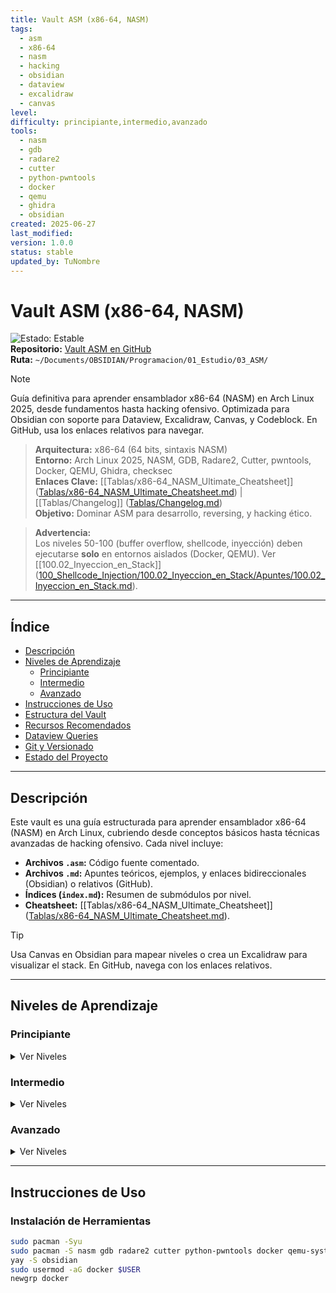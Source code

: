 ```yaml
---
title: Vault ASM (x86-64, NASM)
tags:
  - asm
  - x86-64
  - nasm
  - hacking
  - obsidian
  - dataview
  - excalidraw
  - canvas
level: 
difficulty: principiante,intermedio,avanzado
tools:
  - nasm
  - gdb
  - radare2
  - cutter
  - python-pwntools
  - docker
  - qemu
  - ghidra
  - obsidian
created: 2025-06-27
last_modified: 
version: 1.0.0
status: stable
updated_by: TuNombre
---
```



# Vault ASM (x86-64, NASM)

![Estado: Estable](https://img.shields.io/badge/Estado-Estable-green)  
**Repositorio:** [Vault ASM en GitHub](<URL_DEL_REPOSITORIO>)  
**Ruta:** `~/Documents/OBSIDIAN/Programacion/01_Estudio/03_ASM/`

> [!NOTE]  
> Guía definitiva para aprender ensamblador x86-64 (NASM) en Arch Linux 2025, desde fundamentos hasta hacking ofensivo. Optimizada para Obsidian con soporte para Dataview, Excalidraw, Canvas, y Codeblock. En GitHub, usa los enlaces relativos para navegar.

> **Arquitectura:** x86-64 (64 bits, sintaxis NASM)  
> **Entorno:** Arch Linux 2025, NASM, GDB, Radare2, Cutter, pwntools, Docker, QEMU, Ghidra, checksec  
> **Enlaces Clave:** [[Tablas/x86-64_NASM_Ultimate_Cheatsheet]] ([Tablas/x86-64_NASM_Ultimate_Cheatsheet.md](Tablas/x86-64_NASM_Ultimate_Cheatsheet.md)) | [[Tablas/Changelog]] ([Tablas/Changelog.md](Tablas/Changelog.md))  
> **Objetivo:** Dominar ASM para desarrollo, reversing, y hacking ético.

> **Advertencia:**  
> Los niveles 50-100 (buffer overflow, shellcode, inyección) deben ejecutarse **solo** en entornos aislados (Docker, QEMU). Ver [[100.02_Inyeccion_en_Stack]] ([100_Shellcode_Injection/100.02_Inyeccion_en_Stack/Apuntes/100.02_Inyeccion_en_Stack.md](100_Shellcode_Injection/100.02_Inyeccion_en_Stack/Apuntes/100.02_Inyeccion_en_Stack.md)).

---

## Índice

- [Descripción](#descripción)  
- [Niveles de Aprendizaje](#niveles-de-aprendizaje)  
  - [Principiante](#principiante)  
  - [Intermedio](#intermedio)  
  - [Avanzado](#avanzado)  
- [Instrucciones de Uso](#instrucciones-de-uso)  
- [Estructura del Vault](#estructura-del-vault)  
- [Recursos Recomendados](#recursos-recomendados)  
- [Dataview Queries](#dataview-queries)  
- [Git y Versionado](#git-y-versionado)  
- [Estado del Proyecto](#estado-del-proyecto)  

---

## Descripción

Este vault es una guía estructurada para aprender ensamblador x86-64 (NASM) en Arch Linux, cubriendo desde conceptos básicos hasta técnicas avanzadas de hacking ofensivo. Cada nivel incluye:  
- **Archivos `.asm`:** Código fuente comentado.  
- **Archivos `.md`:** Apuntes teóricos, ejemplos, y enlaces bidireccionales (Obsidian) o relativos (GitHub).  
- **Índices (`index.md`):** Resumen de submódulos por nivel.  
- **Cheatsheet:** [[Tablas/x86-64_NASM_Ultimate_Cheatsheet]] ([Tablas/x86-64_NASM_Ultimate_Cheatsheet.md](Tablas/x86-64_NASM_Ultimate_Cheatsheet.md)).  

> [!TIP]  
> Usa Canvas en Obsidian para mapear niveles o crea un Excalidraw para visualizar el stack. En GitHub, navega con los enlaces relativos.

---

## Niveles de Aprendizaje

### Principiante

<details>
<summary>Ver Niveles</summary>

- [[00_MOV_y_Registros_Basicos/index]] ([00_MOV_y_Registros_Basicos/index.md](00_MOV_y_Registros_Basicos/index.md)) - Introducción a MOV y registros.  
- [[05_Operaciones_Aritmeticas/index]] ([05_Operaciones_Aritmeticas/index.md](05_Operaciones_Aritmeticas/index.md)) - Sumas, restas, multiplicaciones, y banderas.  
- [[10_Saltos_y_Control_de_Flujo/index]] ([10_Saltos_y_Control_de_Flujo/index.md](10_Saltos_y_Control_de_Flujo/index.md)) - Saltos, comparaciones, y bucles.  
- [[15_Logica_y_Manipulacion_de_Bits/index]] ([15_Logica_y_Manipulacion_de_Bits/index.md](15_Logica_y_Manipulacion_de_Bits/index.md)) - Operaciones lógicas y desplazamientos.  
- [[20_Stack_y_Funciones/index]] ([20_Stack_y_Funciones/index.md](20_Stack_y_Funciones/index.md)) - Gestión de pila y funciones.  
- [[25_Segmentos_de_Memoria/index]] ([25_Segmentos_de_Memoria/index.md](25_Segmentos_de_Memoria/index.md)) - Secciones `.data`, `.bss`, y variables.  
- [[30_Entrada_Salida/index]] ([30_Entrada_Salida/index.md](30_Entrada_Salida/index.md)) - Syscalls para entrada/salida.  
- [[35_Strings_y_Estructuras/index]] ([35_Strings_y_Estructuras/index.md](35_Strings_y_Estructuras/index.md)) - Manipulación de strings y estructuras.  

</details>

### Intermedio

<details>
<summary>Ver Niveles</summary>

- [[40_Debugging_GDB_Objdump/index]] ([40_Debugging_GDB_Objdump/index.md](40_Debugging_GDB_Objdump/index.md)) - Debugging con GDB, Objdump, y Ghidra.  
- [[45_Formato_ELF/index]] ([45_Formato_ELF/index.md](45_Formato_ELF/index.md)) - Estructura de binarios ELF.  
- [[50_Buffer_Overflow/index]] ([50_Buffer_Overflow/index.md](50_Buffer_Overflow/index.md)) - Desbordamientos de búfer básicos.  
- [[55_Análisis_de_Malware/index]] ([55_Análisis_de_Malware/index.md](55_Análisis_de_Malware/index.md)) - Análisis estático y dinámico de malware.  
- [[60_Proteccion_y_Evasion/index]] ([60_Proteccion_y_Evasion/index.md](60_Proteccion_y_Evasion/index.md)) - Mitigaciones (ASLR, NX, Canaries) y evasión.  
- [[65_Avanzado_Syscalls/index]] ([65_Avanzado_Syscalls/index.md](65_Avanzado_Syscalls/index.md)) - Syscalls complejas (execve, mmap).  

</details>

### Avanzado

<details>
<summary>Ver Niveles</summary>

- [[70_ROP/index]] ([70_ROP/index.md](70_ROP/index.md)) - Return-Oriented Programming (ROP).  
- [[75_Optimizacion_y_Ofuscacion/index]] ([75_Optimizacion_y_Ofuscacion/index.md](75_Optimizacion_y_Ofuscacion/index.md)) - Optimización y ofuscación de código.  
- [[80_Shellcode/index]] ([80_Shellcode/index.md](80_Shellcode/index.md)) - Desarrollo de shellcode sin null bytes.  
- [[85_Exploit_Development/index]] ([85_Exploit_Development/index.md](85_Exploit_Development/index.md)) - Creación de exploits con pwntools.  
- [[90_Inyeccion_de_Codigo/index]] ([90_Inyeccion_de_Codigo/index.md](90_Inyeccion_de_Codigo/index.md)) - Inyección en memoria, ELF, y procesos.  
- [[95_Protecciones_Avanzadas/index]] ([95_Protecciones_Avanzadas/index.md](95_Protecciones_Avanzadas/index.md)) - RELRO, PIE, Fortify Source.  
- [[100_Shellcode_Injection/index]] ([100_Shellcode_Injection/index.md](100_Shellcode_Injection/index.md)) - Inyección avanzada de shellcode.  
- [[105_Proyectos_Avanzados/index]] ([105_Proyectos_Avanzados/index.md](105_Proyectos_Avanzados/index.md)) - Proyectos finales y exploits completos.  

</details>

---

## Instrucciones de Uso

### Instalación de Herramientas

```bash
sudo pacman -Syu
sudo pacman -S nasm gdb radare2 cutter python-pwntools docker qemu-system-x86 ghidra binutils checksec
yay -S obsidian
sudo usermod -aG docker $USER
newgrp docker
````